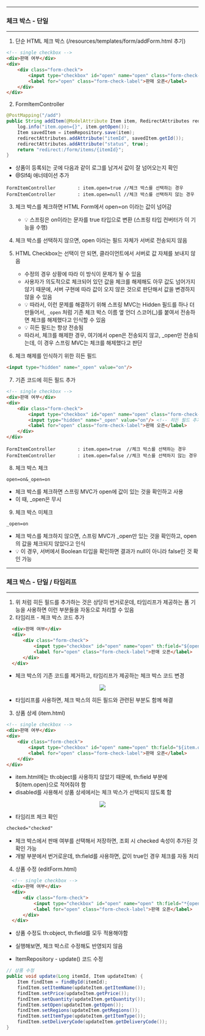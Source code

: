 -----
### 체크 박스 - 단일
-----
1. 단순 HTML 체크 박스 (/resources/templates/form/addForm.html 추기)
```html
<!-- single checkbox -->
<div>판매 여부</div>
<div>
    <div class="form-check">
        <input type="checkbox" id="open" name="open" class="form-check-input">
        <label for="open" class="form-check-label">판매 오픈</label>
    </div>
</div>
```

2. FormItemController
```java
@PostMapping("/add")
public String addItem(@ModelAttribute Item item, RedirectAttributes redirectAttributes) {
    log.info("item.open={}", item.getOpen());
    Item savedItem = itemRepository.save(item);
    redirectAttributes.addAttribute("itemId", savedItem.getId());
    redirectAttributes.addAttribute("status", true);
    return "redirect:/form/items/{itemId}";
}
```
  - 상품이 등록되는 곳에 다음과 같이 로그를 남겨서 값이 잘 넘어오는지 확인
  - @Slf4j 애너테이션 추가

```
FormItemController        : item.open=true //체크 박스를 선택하는 경우 
FormItemController        : item.open=null //체크 박스를 선택하지 않는 경우
```

3. 체크 박스를 체크하면 HTML Form에서 open=on 이라는 값이 넘어감
   - 💡 스프링은 on이라는 문자를 true 타입으로 변환 (스프링 타입 컨버터가 이 기능을 수행)

4. 체크 박스를 선택하지 않으면, open 이라는 필드 자체가 서버로 전송되지 않음
5. HTML Checkbox는 선택이 안 되면, 클라이언트에서 서버로 값 자체를 보내지 않음
   - 수정의 경우 상황에 따라 이 방식이 문제가 될 수 있음
   - 사용자가 의도적으로 체크되어 있던 값을 체크를 해제해도 아무 값도 넘어가지 않기 때문에, 서버 구현에 따라 값이 오지 않은 것으로 판단해서 값을 변경하지 않을 수 있음
   - 💡 따라서, 이런 문제를 해결하기 위해 스프링 MVC는 Hidden 필드를 하나 더 만들어서, ```_open``` 처럼 기존 체크 박스 이름 옆 언더 스코어(_)를 붙여서 전송하면 체크를 해제했다고 인식할 수 있음
   - 💡 히든 필드는 항상 전송됨
   - 따라서, 체크를 해제한 경우, 여기에서 open은 전송되지 않고, _open만 전송되는데, 이 경우 스프링 MVC는 체크를 해제했다고 판단

6. 체크 해제를 인식하기 위한 히든 필드
```html
<input type="hidden" name="_open" value="on"/>
```

7. 기존 코드에 히든 필드 추가
```html
<!-- single checkbox -->
<div>판매 여부</div>
<div>
    <div class="form-check">
        <input type="checkbox" id="open" name="open" class="form-check-input">
        <input type="hidden" name="_open" value="on"/> <!-- 히든 필드 추가 -->
        <label for="open" class="form-check-label">판매 오픈</label>
    </div>
</div>
```
```
FormItemController        : item.open=true  //체크 박스를 선택하는 경우 
FormItemController        : item.open=false //체크 박스를 선택하지 않는 경우
```

8. 체크 박스 체크
```
open=on&_open=on
```
  - 체크 박스를 체크하면 스프링 MVC가 open에 값이 있는 것을 확인하고 사용
  - 이 때, _open은 무시

9. 체크 박스 미체크
```
_open=on
```
  - 체크 박스를 체크하지 않으면, 스프링 MVC가 _open만 있는 것을 확인하고, open의 값을 체크되지 않았다고 인식
  - 💡 이 경우, 서버에서 Boolean 타입을 확인하면 결과가 null이 아니라 false인 것 확인 가능

-----
### 체크 박스 - 단일 / 타임리프
-----
1. 위 처럼 히든 필드를 추가하는 것은 상당히 번거로운데, 타임리프가 제공하는 폼 기능을 사용하면 이런 부분들을 자동으로 처리할 수 있음
2. 타임리프 - 체크 박스 코드 추가
```html
  <div>판매 여부</div>
  <div>
      <div class="form-check">
          <input type="checkbox" id="open" name="open" th:field="${open}" class="form-check-input">
          <label for="open" class="form-check-label">판매 오픈</label>
      </div>
  </div>
```

  - 체크 박스의 기존 코드를 제거하고, 타임리프가 제공하는 체크 박스 코드 변경

<div align="center">
<img src="https://github.com/sooyounghan/Spring/assets/34672301/d3fd8369-9758-46da-8e98-5d1f37e6a41e">
</div>

  - 타임리프를 사용하면, 체크 박스의 히든 필드와 관련된 부분도 함께 해결

3. 상품 상세 (item.html)
```html
<!-- single checkbox -->
<div>판매 여부</div>
<div>
    <div class="form-check">
        <input type="checkbox" id="open" name="open" th:field="${item.open}" class="form-check-input" disabled> 
        <label for="open" class="form-check-label">판매 오픈</label>
    </div>
</div>
```
  - item.html에는 th:object를 사용하지 않았기 때문에, th:field 부분에 ${item.open}으로 적어줘야 함
  - disabled를 사용해서 상품 상세에서는 체크 박스가 선택되지 않도록 함

<div align="center">
<img src="https://github.com/sooyounghan/Spring/assets/34672301/ca33b970-0bbe-4e08-bb41-eea71c780ea8">
</div>

  - 타임리프 체크 확인
```html
checked="checked"
```
  - 체크 박스에서 판매 여부를 선택해서 저장하면, 조회 시 checked 속성이 추가된 것 확인 가능
  - 개발 부분에서 번거로운데, th:field를 사용하면, 값이 true인 경우 체크를 자동 처리

4. 상품 수정 (editForm.html)
```html
  <!-- single checkbox -->
  <div>판매 여부</div>
  <div>
      <div class="form-check">
          <input type="checkbox" id="open" name="open" th:field="*{open}" class="form-check-input">
          <label for="open" class="form-check-label">판매 오픈</label>
      </div>
  </div>
```
  - 상품 수정도 th:object, th:field를 모두 적용해야함
  - 실행해보면, 체크 박스르 수정해도 반영되지 않음

  - ItemRepository - update() 코드 수정
```java
// 상품 수정
public void update(Long itemId, Item updateItem) {
    Item findItem = findById(itemId);
    findItem.setItemName(updateItem.getItemName());
    findItem.setPrice(updateItem.getPrice());
    findItem.setQuantity(updateItem.getQuantity());
    findItem.setOpen(updateItem.getOpen());
    findItem.setRegions(updateItem.getRegions());
    findItem.setItemType(updateItem.getItemType());
    findItem.setDeliveryCode(updateItem.getDeliveryCode());
}
```

